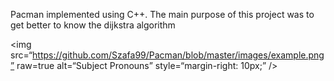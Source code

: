 Pacman implemented using C++. The main purpose of this project was to get better to know the dijkstra algorithm

<img
src=“https://github.com/Szafa99/Pacman/blob/master/images/example.png”
raw=true
alt=“Subject Pronouns”
style=“margin-right: 10px;”
/>
